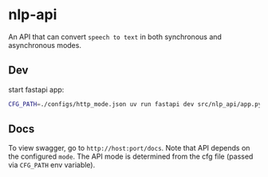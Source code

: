 # nlp-api
An API that can convert `speech to text` in both synchronous and asynchronous modes.

## Dev
start fastapi app:
```sh
CFG_PATH=./configs/http_mode.json uv run fastapi dev src/nlp_api/app.py
```

## Docs
To view swagger, go to `http://host:port/docs`.
Note that API depends on the configured `mode`.
The API mode is determined from the cfg file (passed via `CFG_PATH` env variable).
